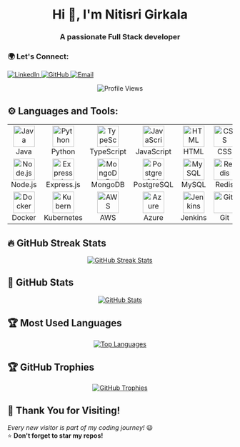 <h1 align="center">Hi 👋, I'm Nitisri Girkala</h1>
<h3 align="center">A passionate Full Stack developer</h3>

<h3 align="left">🌍 Let's Connect:</h3>
<p align="left">
  <a href="https://www.linkedin.com/in/nitisri-girkala/" target="_blank">
    <img src="https://img.shields.io/badge/LinkedIn-0077B5?style=for-the-badge&logo=linkedin&logoColor=white" alt="LinkedIn" />
  </a>
  <a href="https://github.com/Nitisrigirkala" target="_blank">
    <img src="https://img.shields.io/badge/GitHub-181717?style=for-the-badge&logo=github&logoColor=white" alt="GitHub" />
  </a>
  <a href="mailto:your-email@example.com">
    <img src="https://img.shields.io/badge/Email-D14836?style=for-the-badge&logo=gmail&logoColor=white" alt="Email" />
  </a>
</p>

<p align="center">
  <img src="https://komarev.com/ghpvc/?username=Nitisrigirkala&label=Profile%20Views&color=blue&style=plastic" alt="Profile Views" />
</p>

## ⚙️ Languages and Tools:
<table>
  <tr>
    <td align="center" width="96">
      <img src="https://skillicons.dev/icons?i=java" width="48" height="48" alt="Java" />
      <br>Java
    </td>
    <td align="center" width="96">
      <img src="https://skillicons.dev/icons?i=python" width="48" height="48" alt="Python" />
      <br>Python
    </td>
    <td align="center" width="96">
      <img src="https://skillicons.dev/icons?i=typescript" width="48" height="48" alt="TypeScript" />
      <br>TypeScript
    </td>
    <td align="center" width="96">
      <img src="https://skillicons.dev/icons?i=javascript" width="48" height="48" alt="JavaScript" />
      <br>JavaScript
    </td>
    <td align="center" width="96">
      <img src="https://skillicons.dev/icons?i=html" width="48" height="48" alt="HTML" />
      <br>HTML
    </td>
    <td align="center" width="96">
      <img src="https://skillicons.dev/icons?i=css" width="48" height="48" alt="CSS" />
      <br>CSS
    </td>
    <td align="center" width="96">
      <img src="https://skillicons.dev/icons?i=react" width="48" height="48" alt="React" />
      <br>React
    </td>
    <td align="center" width="96">
      <img src="https://skillicons.dev/icons?i=angular" width="48" height="48" alt="Angular" />
      <br>Angular
    </td>
  </tr>
  <tr>
    <td align="center" width="96">
      <img src="https://skillicons.dev/icons?i=nodejs" width="48" height="48" alt="Node.js" />
      <br>Node.js
    </td>
    <td align="center" width="96">
      <img src="https://skillicons.dev/icons?i=express" width="48" height="48" alt="Express.js" />
      <br>Express.js
    </td>
    <td align="center" width="96">
      <img src="https://skillicons.dev/icons?i=mongodb" width="48" height="48" alt="MongoDB" />
      <br>MongoDB
    </td>
    <td align="center" width="96">
      <img src="https://skillicons.dev/icons?i=postgres" width="48" height="48" alt="PostgreSQL" />
      <br>PostgreSQL
    </td>
    <td align="center" width="96">
      <img src="https://skillicons.dev/icons?i=mysql" width="48" height="48" alt="MySQL" />
      <br>MySQL
    </td>
    <td align="center" width="96">
      <img src="https://skillicons.dev/icons?i=redis" width="48" height="48" alt="Redis" />
      <br>Redis
    </td>
    <td align="center" width="96">
      <img src="https://skillicons.dev/icons?i=graphql" width="48" height="48" alt="GraphQL" />
      <br>GraphQL
    </td>
    <td align="center" width="96">
      <img src="https://skillicons.dev/icons?i=kafka" width="48" height="48" alt="Kafka" />
      <br>Kafka
    </td>
  </tr>
  <tr>
    <td align="center" width="96">
      <img src="https://skillicons.dev/icons?i=docker" width="48" height="48" alt="Docker" />
      <br>Docker
    </td>
    <td align="center" width="96">
      <img src="https://skillicons.dev/icons?i=kubernetes" width="48" height="48" alt="Kubernetes" />
      <br>Kubernetes
    </td>
    <td align="center" width="96">
      <img src="https://skillicons.dev/icons?i=aws" width="48" height="48" alt="AWS" />
      <br>AWS
    </td>
    <td align="center" width="96">
      <img src="https://skillicons.dev/icons?i=azure" width="48" height="48" alt="Azure" />
      <br>Azure
    </td>
    <td align="center" width="96">
      <img src="https://skillicons.dev/icons?i=jenkins" width="48" height="48" alt="Jenkins" />
      <br>Jenkins
    </td>
    <td align="center" width="96">
      <img src="https://skillicons.dev/icons?i=git" width="48" height="48" alt="Git" />
      <br>Git
    </td>
    <td align="center" width="96">
      <img src="https://skillicons.dev/icons?i=gitlab" width="48" height="48" alt="GitLab" />
      <br>GitLab
    </td>
    <td align="center" width="96">
      <img src="https://skillicons.dev/icons?i=selenium" width="48" height="48" alt="Selenium" />
      <br>Selenium
    </td>
  </tr>
</table>

## 🔥 GitHub Streak Stats  
<p align="center">
  <a href="https://github.com/DenverCoder1/github-readme-streak-stats">
    <img src="https://github-readme-streak-stats.vercel.app/?user=Nitisrigirkala&theme=radical&hide_border=true" alt="GitHub Streak Stats" />
  </a>
</p>


## 🚀 GitHub Stats  
<p align="center">
  <a href="https://github.com/anuraghazra/github-readme-stats">
    <img src="https://github-readme-stats.vercel.app/api?username=Nitisrigirkala&show_icons=true&theme=radical&hide_border=true" alt="GitHub Stats" />
  </a>
</p>

## 🏆 Most Used Languages  
<p align="center">
  <a href="https://github.com/anuraghazra/github-readme-stats">
    <img src="https://github-readme-stats.vercel.app/api/top-langs/?username=Nitisrigirkala&layout=compact&theme=radical&hide_border=true" alt="Top Languages" />
  </a>
</p>

## 🏆 GitHub Trophies  
<p align="center">
  <a href="https://github.com/ryo-ma/github-profile-trophy">
    <img src="https://github-profile-trophy.vercel.app/?username=Nitisrigirkala&theme=radical&no-frame=true" alt="GitHub Trophies" />
  </a>
</p>


## 🌟 Thank You for Visiting!
*Every new visitor is part of my coding journey!* 😃  
⭐ **Don't forget to star my repos!**  
